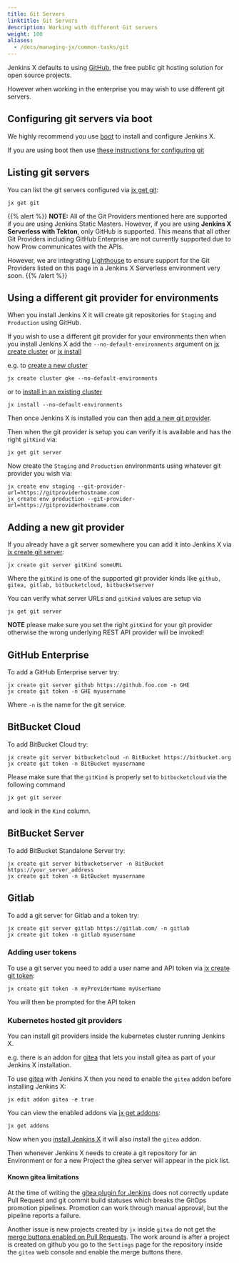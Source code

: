```yaml
---
title: Git Servers
linktitle: Git Servers
description: Working with different Git servers
weight: 100
aliases:
  - /docs/managing-jx/common-tasks/git
---
```



Jenkins X defaults to using [GitHub](https://github.com/), the free public git hosting solution for open source projects.
 
However when working in the enterprise you may wish to use different git servers.


## Configuring git servers via boot

We highly recommend you use [boot](/docs/getting-started/setup/boot/) to install and configure Jenkins X.

If you are using boot then use [these instructions for configuring git](/docs/getting-started/setup/boot/#git)


## Listing git servers

You can list the git servers configured via [jx get git](/commands/jx_get_git):

```
jx get git
```
{{% alert %}}
**NOTE:** All of the Git Providers mentioned here are supported if you are using Jenkins Static Masters.  However, if you are using **Jenkins X Serverless with Tekton**, only GitHub is supported.  This means that all other Git Providers including GitHub Enterprise are not currently supported due to how Prow communicates with the APIs.

However, we are integrating [Lighthouse](https://github.com/jenkins-x/lighthouse) to ensure support for the Git Providers listed on this page in a Jenkins X Serverless environment very soon.
{{% /alert %}}

## Using a different git provider for environments

When you install Jenkins X it will create git repositories for `Staging` and `Production` using GitHub.

If you wish to use a different git provider for your environments then when you install Jenkins X add the `--no-default-environments` argument on [jx create cluster](/commands/jx_create_cluster/) or [jx install](/commands/jx_install/)


e.g. to [create a new cluster](/docs/getting-started/setup/create-cluster/)
 
``` 
jx create cluster gke --no-default-environments
```

or to [install in an existing cluster](/docs/managing-jx/common-tasks/install-on-cluster/)

``` 
jx install --no-default-environments
```


Then once Jenkins X is installed you can then [add a new git provider](#adding-a-new-git-provider).

Then when the git provider is setup you can verify it is available and has the right `gitKind` via:

``` 
jx get git server
```


Now create the `Staging` and `Production` environments using whatever git provider you wish via:

``` 
jx create env staging --git-provider-url=https://gitproviderhostname.com
jx create env production --git-provider-url=https://gitproviderhostname.com
```


## Adding a new git provider

If you already have a git server somewhere you can add it into Jenkins X via [jx create git server](/commands/jx_create_git_server):
                                    
``` 
jx create git server gitKind someURL
```

Where the `gitKind` is one of the supported git provider kinds like `github, gitea, gitlab, bitbucketcloud, bitbucketserver`

You can verify what server URLs and `gitKind` values are setup via

``` 
jx get git server
```

**NOTE** please make sure you set the right `gitKind` for your git provider otherwise the wrong underlying REST API provider will be invoked! 

## GitHub Enterprise

To add a GitHub Enterprise server try:

``` 
jx create git server github https://github.foo.com -n GHE
jx create git token -n GHE myusername

```

Where `-n` is the name for the git service.

## BitBucket Cloud

To add BitBucket Cloud try:

```
jx create git server bitbucketcloud -n BitBucket https://bitbucket.org
jx create git token -n BitBucket myusername
```

Please make sure that the `gitKind` is properly set to `bitbucketcloud` via the following command

``` 
jx get git server
```

and look in the `Kind` column.

## BitBucket Server

To add BitBucket Standalone Server try:

```
jx create git server bitbucketserver -n BitBucket https://your_server_address
jx create git token -n BitBucket myusername
```

## Gitlab

To add a git server for Gitlab and a token try:

```
jx create git server gitlab https://gitlab.com/ -n gitlab
jx create git token -n gitlab myusername
```
   
   
### Adding user tokens

To use a git server you need to add a user name and API token via [jx create git token](/commands/jx_create_git_token):

``` 
jx create git token -n myProviderName myUserName
```

You will then be prompted for the API token 

### Kubernetes hosted git providers

You can install git providers inside the kubernetes cluster running Jenkins X. 

e.g. there is an addon for [gitea](https://gitea.io/en-us/) that lets you install gitea as part of your Jenkins X installation.

To use [gitea](https://gitea.io/en-us/) with Jenkins X then you need to enable the `gitea` addon before installing Jenkins X:

``` 
jx edit addon gitea -e true
``` 

You can view the enabled addons via [jx get addons](/commands/jx_get_addons):

``` 
jx get addons
``` 

Now when you [install Jenkins X](/docs/getting-started/) it will also install the `gitea` addon.

Then whenever Jenkins X needs to create a git repository for an Environment or for a new Project the gitea server will appear in the pick list.


#### Known gitea limitations

At the time of writing the [gitea plugin for Jenkins](https://issues.jenkins-ci.org/browse/JENKINS-50459) does not correctly update Pull Request and git commit build statuses which breaks the GitOps promotion pipelines. Promotion can work through manual approval, but the pipeline reports a failure.

Another issue is new projects created by `jx` inside `gitea` do not get the [merge buttons enabled on Pull Requests](https://github.com/go-gitea/go-sdk/issues/100). The work around is after a project is created on github you go to the `Settings` page for the repository inside the `gitea` web console and enable the merge buttons there. 

